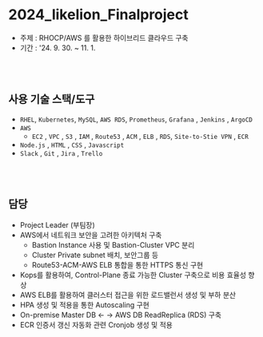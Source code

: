 # 2024_likelion_Finalproject
- 주제 : RHOCP/AWS 를 활용한 하이브리드 클라우드 구축
- 기간 : '24. 9. 30. ~ 11. 1.

<br></br>

## 사용 기술 스택/도구
- `RHEL`, `Kubernetes`, `MySQL`, `AWS RDS`,  `Prometheus`, `Grafana` , `Jenkins` , `ArgoCD`
- `AWS`
    - `EC2` , `VPC` , `S3` , `IAM` , `Route53` , `ACM` , `ELB` , `RDS`, `Site-to-Stie VPN` , `ECR`
- `Node.js` , `HTML` , `CSS` , `Javascript`
- `Slack` ,  `Git` , `Jira` , `Trello`

<br></br>

## 담당
  - Project Leader (부팀장)
  - AWS에서 네트워크 보안을 고려한 아키텍처 구축
    - Bastion Instance 사용 및 Bastion-Cluster VPC 분리
    - Cluster Private subnet 배치, 보안그룹 등
    - Route53-ACM-AWS ELB 통합을 통한 HTTPS 통신 구현
  - Kops를 활용하여, Control-Plane 종료 가능한 Cluster 구축으로 비용 효율성 향상
  - AWS ELB를 활용하여 클러스터 접근을 위한 로드밸런서 생성 및 부하 분산
  - HPA 생성 및 적용을 통한 Autoscaling 구현
  - On-premise Master DB <- -> AWS DB ReadReplica (RDS) 구축
  - ECR 인증서 갱신 자동화 관련 Cronjob 생성 및 적용
